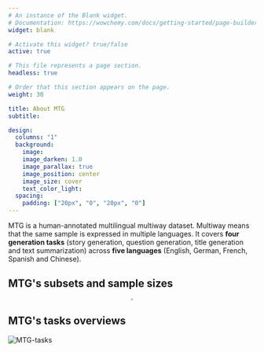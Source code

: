 ```yaml
---
# An instance of the Blank widget.
# Documentation: https://wowchemy.com/docs/getting-started/page-builder/
widget: blank

# Activate this widget? true/false
active: true

# This file represents a page section.
headless: true

# Order that this section appears on the page.
weight: 30

title: About MTG
subtitle:

design:
  columns: "1"
  background:
    image: 
    image_darken: 1.0
    image_parallax: true
    image_position: center
    image_size: cover
    text_color_light: 
  spacing:
    padding: ["20px", "0", "20px", "0"]
---
```

MTG is a human-annotated multilingual multiway dataset. Multiway means that the same sample is expressed in multiple languages. It covers **four generation tasks** (story generation, question generation, title generation and text summarization) across **five languages** (English, German, French, Spanish and Chinese). 

<!-- You can find the slides, poster and video about E-KAR at <a href="https://jiangjiechen.github.io/publication/ekar/">here</a>. -->


## MTG's subsets and sample sizes

<!-- ![MTG-statistics](/uploads/dataset_statistics.jpg) -->
<div  align="center"> 
<img src="/uploads/dataset_statistics.jpg" style="zoom:25%" align=center/>
</div>

## MTG's tasks overviews

![MTG-tasks](/uploads/tasks.jpg)

